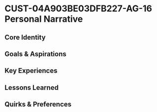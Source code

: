 # CUST-04A903BE03DFB227-AG-16 Personal Narrative

## Core Identity

## Goals & Aspirations

## Key Experiences

## Lessons Learned

## Quirks & Preferences

